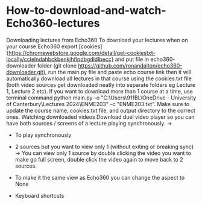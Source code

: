 # How-to-download-and-watch-Echo360-lectures

Downloading lectures from Echo360
To download your lectures when on your course Echo360 export [cookies]{https://chromewebstore.google.com/detail/get-cookiestxt-locally/cclelndahbckbenkjhflpdbgdldlbecc} and put file in echo360-downloader folder (git clone https://github.com/ronandalton/echo360-downloader.git), run the main.py file and paste echo course link then it will automatically download all lectures in that course using the cookies.txt file (both video sources get downloaded neatly into separate folders eg Lecture 1, Lecture 2 etc). If you want to download more than 1 course at a time, use terminal command python main.py -o "C:\Users\911BL\OneDrive - University of Canterbury\Lectures 2024\ENME203" -c "ENME203.txt". Make sure to update the course name, cookies.txt file, and output directory to the correct ones.
Watching downloaded videos
Download duel video player so you can have both sources / screens of a lecture playing synchronously.  →
-	To play synchronously
 
-	2 sources but you want to view only 1 (without exiting or breaking sync) → You can view only 1 source by double clicking the video you want to make go full screen, double click the video again to move back to 2 sources.
-	To make it the same view as Echo360 you can change the aspect to None
 
 

-	Keyboard shortcuts
 

 


